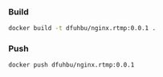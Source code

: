 ### Build
```bash
docker build -t dfuhbu/nginx.rtmp:0.0.1 .
```

### Push
```bash
docker push dfuhbu/nginx.rtmp:0.0.1
```